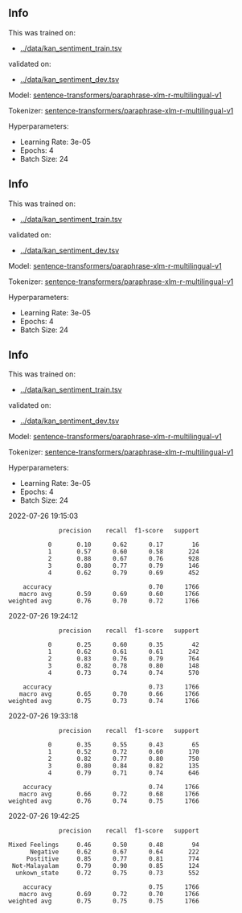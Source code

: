 ## Info
This was trained on:
- [../data/kan_sentiment_train.tsv](https://github.com/flippe3/fire_2022/tree/master/task_a/data/../data/kan_sentiment_train.tsv)

validated on:
 - [../data/kan_sentiment_dev.tsv](https://github.com/flippe3/fire_2022/tree/master/task_a/data/../data/kan_sentiment_dev.tsv)

Model: [sentence-transformers/paraphrase-xlm-r-multilingual-v1](https://huggingface.co/sentence-transformers/paraphrase-xlm-r-multilingual-v1)

 Tokenizer: [sentence-transformers/paraphrase-xlm-r-multilingual-v1](https://huggingface.co/sentence-transformers/paraphrase-xlm-r-multilingual-v1)

Hyperparameters:
- Learning Rate: 3e-05
- Epochs: 4
- Batch Size: 24
## Info
This was trained on:
- [../data/kan_sentiment_train.tsv](https://github.com/flippe3/fire_2022/tree/master/task_a/data/../data/kan_sentiment_train.tsv)

validated on:
 - [../data/kan_sentiment_dev.tsv](https://github.com/flippe3/fire_2022/tree/master/task_a/data/../data/kan_sentiment_dev.tsv)

Model: [sentence-transformers/paraphrase-xlm-r-multilingual-v1](https://huggingface.co/sentence-transformers/paraphrase-xlm-r-multilingual-v1)

 Tokenizer: [sentence-transformers/paraphrase-xlm-r-multilingual-v1](https://huggingface.co/sentence-transformers/paraphrase-xlm-r-multilingual-v1)

Hyperparameters:
- Learning Rate: 3e-05
- Epochs: 4
- Batch Size: 24
## Info
This was trained on:
- [../data/kan_sentiment_train.tsv](https://github.com/flippe3/fire_2022/tree/master/task_a/data/../data/kan_sentiment_train.tsv)

validated on:
 - [../data/kan_sentiment_dev.tsv](https://github.com/flippe3/fire_2022/tree/master/task_a/data/../data/kan_sentiment_dev.tsv)

Model: [sentence-transformers/paraphrase-xlm-r-multilingual-v1](https://huggingface.co/sentence-transformers/paraphrase-xlm-r-multilingual-v1)

 Tokenizer: [sentence-transformers/paraphrase-xlm-r-multilingual-v1](https://huggingface.co/sentence-transformers/paraphrase-xlm-r-multilingual-v1)

Hyperparameters:
- Learning Rate: 3e-05
- Epochs: 4
- Batch Size: 24

 2022-07-26 19:15:03 
```
              precision    recall  f1-score   support

           0       0.10      0.62      0.17        16
           1       0.57      0.60      0.58       224
           2       0.88      0.67      0.76       928
           3       0.80      0.77      0.79       146
           4       0.62      0.79      0.69       452

    accuracy                           0.70      1766
   macro avg       0.59      0.69      0.60      1766
weighted avg       0.76      0.70      0.72      1766
```

 2022-07-26 19:24:12 
```
              precision    recall  f1-score   support

           0       0.25      0.60      0.35        42
           1       0.62      0.61      0.61       242
           2       0.83      0.76      0.79       764
           3       0.82      0.78      0.80       148
           4       0.73      0.74      0.74       570

    accuracy                           0.73      1766
   macro avg       0.65      0.70      0.66      1766
weighted avg       0.75      0.73      0.74      1766
```

 2022-07-26 19:33:18 
```
              precision    recall  f1-score   support

           0       0.35      0.55      0.43        65
           1       0.52      0.72      0.60       170
           2       0.82      0.77      0.80       750
           3       0.80      0.84      0.82       135
           4       0.79      0.71      0.74       646

    accuracy                           0.74      1766
   macro avg       0.66      0.72      0.68      1766
weighted avg       0.76      0.74      0.75      1766
```

 2022-07-26 19:42:25 
```
              precision    recall  f1-score   support

Mixed Feelings     0.46      0.50      0.48        94
      Negative     0.62      0.67      0.64       222
     Postitive     0.85      0.77      0.81       774
 Not-Malayalam     0.79      0.90      0.85       124
  unkown_state     0.72      0.75      0.73       552

    accuracy                           0.75      1766
   macro avg       0.69      0.72      0.70      1766
weighted avg       0.75      0.75      0.75      1766
```
